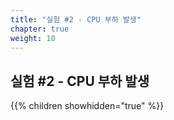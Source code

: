 ```yaml
---
title: "실험 #2 - CPU 부하 발생"
chapter: true
weight: 10
---
```


## 실험 #2 - CPU 부하 발생

{{% children showhidden="true" %}}